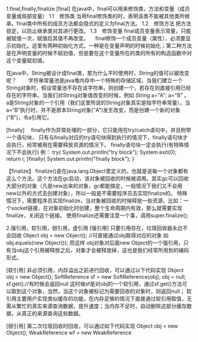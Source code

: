 1.final,finally,finalize
[final]
在java中，final可以用来修饰类，方法和变量（成员变量或局部变量）
1.1　修饰类
当用final修饰类的时，表明该类不能被其他类所继承。final类中所有的成员方法都会隐式的定义为final方法。
1.2　修饰方法
把方法锁定，以防止继承类对其进行更改。
1.3　修饰变量
final成员变量表示常量，只能被赋值一次，赋值后其值不再改变。
　final修饰一个成员变量（属性），必须要显示初始化。这里有两种初始化方式，一种是在变量声明的时候初始化；第二种方法是在声明变量的时候不赋初值，但是要在这个变量所在的类的所有的构造函数中对这个变量赋初值。

在java中，String被设计成final类，那为什么平时使用时，String的值可以被改变呢？
　　字符串常量池是java堆内存中一个特殊的存储区域，当我们建立一个String对象时，假设常量池不存在该字符串，则创建一个，若存在则直接引用已经存在的字符串。当我们对String对象值改变的时候，例如 String a="A"; a="B" 。a是String对象的一个引用（我们这里所说的String对象其实是指字符串常量），当a=“B”执行时，并不是原本String对象("A")发生改变，而是创建一个新的对象("B")，令a引用它。

[finally]
　finally作为异常处理的一部分，它只能用在try/catch语句中，并且附带一个语句块，
只有与finally对应的try语句块得到执行的情况下，finally语句块才会执行，经常被用在需要释放资源的情况下。
finally语句块一定会执行(有特殊情况下不会执行)
例：
		try{
			System.out.println("try block");
			System.exit(0);
			return i;
		}finally{
			System.out.println("finally block");
		}

【finalize】
finalize()是在java.lang.Object里定义的，也就是说每一个对象都有这么个方法。这个方法在gc启动，该对象被回收的时候被调用。其实gc可以回收大部分的对象（凡是new出来的对象，gc都能搞定，一般情况下我们又不会用new以外的方式去创建对象），所以一般是不需要程序员去实现finalize的。 
特殊情况下，需要程序员实现finalize，当对象被回收的时候释放一些资源，比如：一个socket链接，在对象初始化时创建，整个生命周期内有效，那么就需要实现finalize，关闭这个链接。 
使用finalize还需要注意一个事，调用super.finalize();

2.强引用，软引用，弱引用，虚引用
[强引用]
只要引用存在，垃圾回收器永远不会回收
Object obj = new Object();
//可直接通过obj取得对应的对象 如obj.equels(new Object());
而这样 obj对象对后面new Object的一个强引用，只有当obj这个引用被释放之后，对象才会被释放掉，这也是我们经常所用到的编码形式。

[软引用]
非必须引用，内存溢出之前进行回收，可以通过以下代码实现
Object obj = new Object();
SoftReference<Object> sf = new SoftReference<Object>(obj);
obj = null;
sf.get();//有时候会返回null
这时候sf是对obj的一个软引用，通过sf.get()方法可以取到这个对象，当然，当这个对象被标记为需要回收的对象时，则返回null；
软引用主要用户实现类似缓存的功能，在内存足够的情况下直接通过软引用取值，无需从繁忙的真实来源查询数据，提升速度；当内存不足时，自动删除这部分缓存数据，从真正的来源查询这些数据。

[弱引用]
第二次垃圾回收时回收，可以通过如下代码实现
Object obj = new Object();
WeakReference<Object> wf = new WeakReference<Object>(obj);
obj = null;
wf.get();//有时候会返回null
wf.isEnQueued();//返回是否被垃圾回收器标记为即将回收的垃圾
弱引用是在第二次垃圾回收时回收，短时间内通过弱引用取对应的数据，可以取到，当执行过第二次垃圾回收时，将返回null。
弱引用主要用于监控对象是否已经被垃圾回收器标记为即将回收的垃圾，可以通过弱引用的isEnQueued方法返回对象是否被垃圾回收器标记。

[虚引用]
垃圾回收时回收，无法通过引用取到对象值，可以通过如下代码实现
Object obj = new Object();
PhantomReference<Object> pf = new PhantomReference<Object>(obj);
obj=null;
pf.get();//永远返回null
pf.isEnQueued();//返回是否从内存中已经删除
虚引用是每次垃圾回收的时候都会被回收，通过虚引用的get方法永远获取到的数据为null，因此也被成为幽灵引用。
虚引用主要用于检测对象是否已经从内存中删除。

虚引用与软引用和弱引用的一个区别在于：虚引用必须和引用队列 （ReferenceQueue）联合使用。当垃圾回收器准备回收一个对象时，如果发现它还有虚引用，就会在回收对象的内存之前，把这个虚引用加入到与之 关联的引用队列中。
Java4种引用的级别由高到低依次为：
   强引用  >  软引用  >  弱引用  >  虚引用







